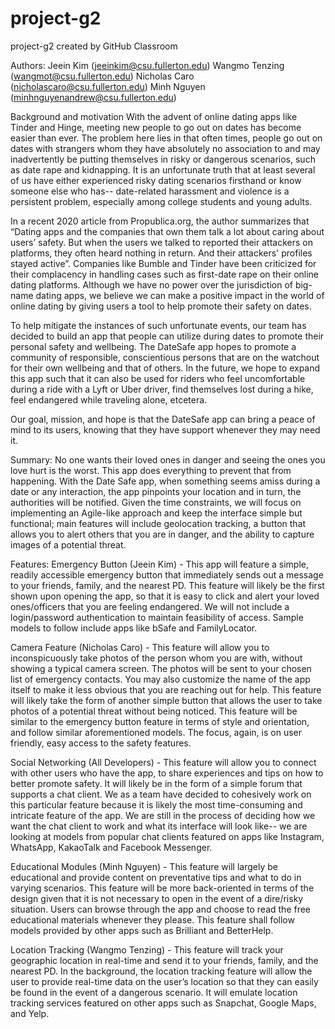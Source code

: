 # project-g2
project-g2 created by GitHub Classroom

Authors:
Jeein Kim (jeeinkim@csu.fullerton.edu) 
Wangmo Tenzing (wangmot@csu.fullerton.edu) 
Nicholas Caro (nicholascaro@csu.fullerton.edu) 
Minh Nguyen (minhnguyenandrew@csu.fullerton.edu)

Background and motivation
With the advent of online dating apps like Tinder and Hinge, meeting new people to go out on dates has become easier than ever. The problem here lies in that often times, people go out on dates with strangers whom they have absolutely no association to and may inadvertently be putting themselves in risky or dangerous scenarios, such as date rape and kidnapping. It is an unfortunate truth that at least several of us have either experienced risky dating scenarios firsthand or know someone else who has-- date-related harassment and violence is a persistent problem, especially among college students and young adults. 

In a recent 2020 article from Propublica.org, the author summarizes that “Dating apps and the companies that own them talk a lot about caring about users’ safety. 
But when the users we talked to reported their attackers on platforms, they often heard nothing in return. And their attackers' profiles stayed active”. 
Companies like Bumble and Tinder have been criticized for their complacency in handling cases such as first-date rape on their online dating platforms. Although we have no power over the jurisdiction of big-name dating apps, we believe we can make a positive impact in the world of online dating by giving users a tool to help promote their safety on dates.

To help mitigate the instances of such unfortunate events, our team has decided to build an app that people can utilize during dates to promote their personal safety and wellbeing. The DateSafe app hopes to promote a community of responsible, conscientious persons that are on the watchout for their own wellbeing and that of others. In the future, we hope to expand this app such that it can also be used for riders who feel uncomfortable during a ride with a Lyft or Uber driver, find themselves lost during a hike, feel endangered while traveling alone, etcetera. 

Our goal, mission, and hope is that the DateSafe app can bring a peace of mind to its users, knowing that they have support whenever they may need it. 


Summary:
No one wants their loved ones in danger and seeing the ones you love hurt is the worst. 
This app does everything to prevent that from happening. 
With the Date Safe app, when something seems amiss during a date or any interaction, the app pinpoints your location and in turn, the authorities will be notified. 
Given the time constraints, we will focus on implementing an Agile-like approach and keep the interface simple but functional; main features will include geolocation tracking, a button that allows you to alert others that you are in danger, and the ability to capture images of a potential threat. 

Features:
Emergency Button (Jeein Kim) - This app will feature a simple, readily accessible emergency button that immediately sends out a message to your friends, family, and the nearest PD.
This feature will likely be the first shown upon opening the app, so that it is easy to click and alert your loved ones/officers that you are feeling endangered. We will not include a login/password authentication to maintain feasibility of access. Sample models to follow include apps like bSafe and FamilyLocator. 

Camera Feature (Nicholas Caro) - This feature will allow you to inconspicuously take photos of the person whom you are with, without showing a typical camera screen. The photos will be sent to your chosen list of emergency contacts. You may also customize the name of the app itself to make it less obvious that you are reaching out for help.
This feature will likely take the form of another simple button that allows the user to take photos of a potential threat without being noticed. This feature will be similar to the emergency button feature in terms of style and orientation, and follow similar aforementioned models. The focus, again, is on user friendly, easy access to the safety features. 

Social Networking (All Developers) - This feature will allow you to connect with other users who have the app, to share experiences and tips on how to better promote safety. It will likely be in the form of a simple forum that supports a chat client.
We as a team have decided to cohesively work on this particular feature because it is likely the most time-consuming and intricate feature of the app. We are still in the process of deciding how we want the chat client to work and what its interface will look like-- we are looking at models from popular chat clients featured on apps like Instagram, WhatsApp, KakaoTalk and Facebook Messenger.

Educational Modules (Minh Nguyen) - This feature will largely be educational and provide content on preventative tips and what to do in varying scenarios.
This feature will be more back-oriented in terms of the design given that it is not necessary to open in the event of a dire/risky situation. Users can browse through the app and choose to read the free educational materials whenever they please. This feature shall follow models provided by other apps such as Brilliant and BetterHelp.

Location Tracking (Wangmo Tenzing) - This feature will track your geographic location in real-time and send it to your friends, family, and the nearest PD.
In the background, the location tracking feature will allow the user to provide real-time data on the user’s location so that they can easily be found in the event of a dangerous scenario. It will emulate location tracking services featured on other apps such as Snapchat, Google Maps, and Yelp.

